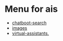 # Menu for ais

- [chatboot-search](ais/chatboot-search.md)
- [images](ais/images.md)
- [virtual-assistants.](ais/virtual-assistants..md)